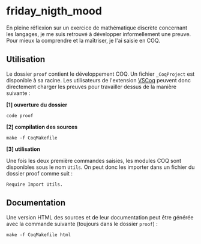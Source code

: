 # friday_nigth_mood

En pleine réflexion sur un exercice de mathématique discrète concernant les langages, je me suis retrouvé à développer informellement une preuve. Pour mieux la comprendre et la maîtriser, je l'ai saisie en COQ.

## Utilisation

Le dossier `proof` contient le développement COQ. Un fichier `_CoqProject` est disponible à sa racine. Les utilisateurs de l'extension [VSCoq](https://github.com/coq-community/vscoq) peuvent donc directement charger les preuves pour travailler dessus de la manière suivante :

**[1] ouverture du dossier**
```shell
code proof
```

**[2] compilation des sources**
```
make -f CoqMakefile
```

**[3] utilisation**

Une fois les deux première commandes saisies, les modules COQ sont disponibles sous le nom `Utils`. On peut donc les importer dans un fichier du dossier proof comme suit :

```coq
Require Import Utils.
```

## Documentation

Une version HTML des sources et de leur documentation peut être générée avec la commande suivante (toujours dans le dossier `proof`) :

```shell
make -f CoqMakefile html
```





